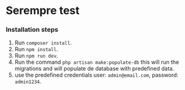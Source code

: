 # Serempre test

### Installation steps

1. Run `composer install`. 
2. Run `npm install`.
3. Run `npm run dev`.
4. Run the command `php artisan make:populate-db` this will run the migrations and will populate de database with predefined data.
5. use the predefined credentials user: `admin@email.com`, password: `admin1234`.
